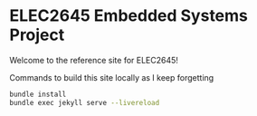 # ELEC2645 Embedded Systems Project

Welcome to the reference site for ELEC2645!

Commands to build this site locally as I keep forgetting

```bash
bundle install
bundle exec jekyll serve --livereload
```
